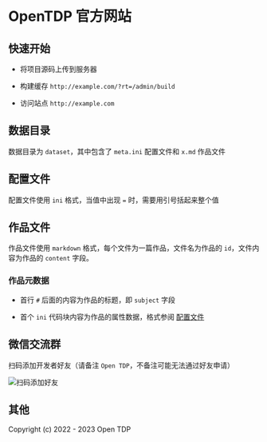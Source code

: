 # OpenTDP 官方网站

## 快速开始

- 将项目源码上传到服务器

- 构建缓存 `http://example.com/?rt=/admin/build`

- 访问站点 `http://example.com`

## 数据目录

数据目录为 `dataset`，其中包含了 `meta.ini` 配置文件和 `x.md` 作品文件

## 配置文件

配置文件使用 `ini` 格式，当值中出现 `=` 时，需要用引号括起来整个值

## 作品文件

作品文件使用 `markdown` 格式，每个文件为一篇作品，文件名为作品的 `id`，文件内容为作品的 `content` 字段。

### 作品元数据

- 首行 `#` 后面的内容为作品的标题，即 `subject` 字段

- 首个 `ini` 代码块内容为作品的属性数据，格式参阅 [配置文件](#配置文件)

## 微信交流群

扫码添加开发者好友（请备注 `Open TDP`，不备注可能无法通过好友申请）

![扫码添加好友](https://docs.opentdp.org/static/weixin-qr.jpg)

## 其他

Copyright (c) 2022 - 2023 Open TDP
